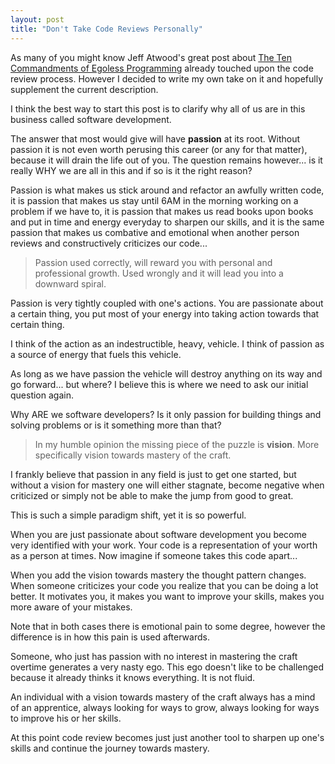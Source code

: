 ```yaml
---
layout: post
title: "Don't Take Code Reviews Personally"
---
```


As many of you might know Jeff Atwood's great post about [The Ten Commandments of Egoless Programming](http://blog.codinghorror.com/the-ten-commandments-of-egoless-programming) already touched upon the code review process. However I decided to write my own take on it and hopefully supplement the current description.

I think the best way to start this post is to clarify why all of us are in this business called software development. 

The answer that most would give will have **passion** at its root. Without passion it is not even worth perusing this career (or any for that matter), because it will drain the life out of you. The question remains however... is it really WHY we are all in this and if so is it the right reason?

Passion is what makes us stick around and refactor an awfully written code, it is passion that makes us stay until 6AM in the morning working on a problem if we have to, it is passion that makes us read books upon books and put in time and energy everyday to sharpen our skills, and it is the same passion that makes us combative and emotional when another person reviews and constructively criticizes our code...

> Passion used correctly, will reward you with personal and professional growth. Used wrongly and it will lead you into a downward spiral.

Passion is very tightly coupled with one's actions. You are passionate about a certain thing, you put most of your energy into taking action towards that certain thing. 

I think of the action as an indestructible, heavy, vehicle. I think of passion as a source of energy that fuels this vehicle.

As long as we have passion the vehicle will destroy anything on its way and go forward... but where? I believe this is where we need to ask our initial question again.

Why ARE we software developers? Is it only passion for building things and solving problems or is it something more than that?

> In my humble opinion the missing piece of the puzzle is **vision**. More specifically vision towards mastery of the craft.

I frankly believe that passion in any field is just to get one started, but without a vision for mastery one will either stagnate, become negative when criticized or simply not be able to make the jump from good to great.

This is such a simple paradigm shift, yet it is so powerful.

When you are just passionate about software development you become very identified with your work. Your code is a representation of your worth as a person at times. Now imagine if someone takes this code apart...

When you add the vision towards mastery the thought pattern changes. When someone criticizes your code you realize that you can be doing a lot better. It motivates you, it makes you want to improve your skills, makes you more aware of your mistakes.

Note that in both cases there is emotional pain to some degree, however the difference is in how this pain is used afterwards.

Someone, who just has passion with no interest in mastering the craft overtime generates a very nasty ego. This ego doesn't like to be challenged because it already thinks it knows everything. It is not fluid.

An individual with a vision towards mastery of the craft always has a mind of an apprentice, always looking for ways to grow, always looking for ways to improve his or her skills.

At this point code review becomes just just another tool to sharpen up one's skills and continue the journey towards mastery.
